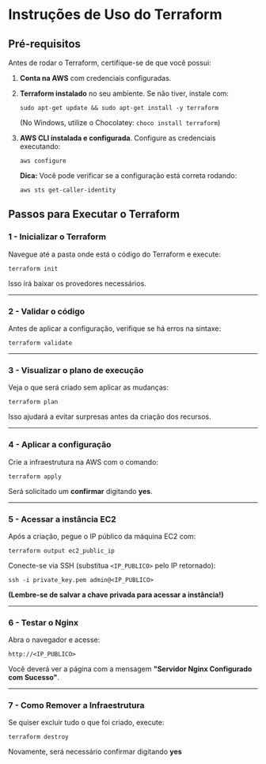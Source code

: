 
# Instruções de Uso do Terraform

## Pré-requisitos

Antes de rodar o Terraform, certifique-se de que você possui:

1.  **Conta na AWS** com credenciais configuradas.
2.  **Terraform instalado** no seu ambiente. Se não tiver, instale com:
    
    `sudo apt-get update && sudo apt-get install -y terraform`
    
    (No Windows, utilize o Chocolatey: `choco install terraform`)
3.  **AWS CLI instalada e configurada**. Configure as credenciais executando:
    
    `aws configure`
    
    **Dica:** Você pode verificar se a configuração está correta rodando:

	`aws sts get-caller-identity`

## Passos para Executar o Terraform

### 1 - Inicializar o Terraform

Navegue até a pasta onde está o código do Terraform e execute:

    terraform init
    
Isso irá baixar os provedores necessários.

---

### 2 - Validar o código

Antes de aplicar a configuração, verifique se há erros na sintaxe:

    terraform validate
---

### 3 - Visualizar o plano de execução

Veja o que será criado sem aplicar as mudanças:

    terraform plan

Isso ajudará a evitar surpresas antes da criação dos recursos.

----------

### 4 - Aplicar a configuração

Crie a infraestrutura na AWS com o comando:

    terraform apply

Será solicitado um **confirmar** digitando **yes**.

----------

### 5 - Acessar a instância EC2

Após a criação, pegue o IP público da máquina EC2 com:

    terraform output ec2_public_ip

Conecte-se via SSH (substitua `<IP_PUBLICO>` pelo IP retornado):

    ssh -i private_key.pem admin@<IP_PUBLICO>

**(Lembre-se de salvar a chave privada para acessar a instância!)**

----------

### 6 - Testar o Nginx

Abra o navegador e acesse:

    http://<IP_PUBLICO>


Você deverá ver a página com a mensagem **"Servidor Nginx Configurado com Sucesso"**.

----------

### 7 - Como Remover a Infraestrutura

Se quiser excluir tudo o que foi criado, execute:

    terraform destroy

Novamente, será necessário confirmar digitando **yes**